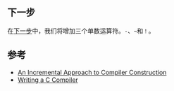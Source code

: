 ## 下一步

在[下一步]()中，我们将增加三个单数运算符。`-`、`~`和`！`。

## 参考

- [An Incremental Approach to Compiler Construction](http://scheme2006.cs.uchicago.edu/11-ghuloum.pdf)
- [Writing a C Compiler](https://norasandler.com/2017/11/29/Write-a-Compiler.html)

